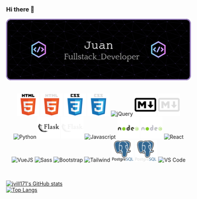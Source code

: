 ### Hi there 👋

<!--
**jvill171/jvill171** is a ✨ _special_ ✨ repository because its `README.md` (this file) appears on your GitHub profile.

Here are some ideas to get you started:

- 🔭 I’m currently working on ...
- 🌱 I’m currently learning ...
- 👯 I’m looking to collaborate on ...
- 🤔 I’m looking for help with ...
- 💬 Ask me about ...
- 📫 How to reach me: ...
- 😄 Pronouns: ...
- ⚡ Fun fact: ...
-->

<div align="center">
    <img src="assets/Fun/github-header-image.png"
         alt="Header image">
</div>

<br/>
<br/>

<div align="center">
    <!-- HTML5 -->
    <img src="./assets/devicons/LightMode/html5.svg#gh-light-mode-only"
         height="60px" alt="HTML5" title="HTML5">
    <img src="./assets/devicons/DarkMode/html5.svg#gh-dark-mode-only"
         height="60px" alt="HTML5" title="HTML5">
    <!-- CSS3 -->
    <img src="./assets/devicons/LightMode/css3.svg#gh-light-mode-only"
         height="60px" alt="CSS3" title="CSS3">
    <img src="./assets/devicons/DarkMode/css3.svg#gh-dark-mode-only"
         height="60px" alt="CSS3" title="CSS3">
    <!-- jQuery -->
    <img src="https://cdn.jsdelivr.net/gh/devicons/devicon/icons/jquery/jquery-plain-wordmark.svg"
         height="60px" alt="jQuery" title="jQuery"/>
    <!-- Markdown -->
    <img src="./assets/devicons/LightMode/markdown.svg#gh-light-mode-only"
         height="60px" alt="Markdown" title="Markdown">
    <img src="./assets/devicons/DarkMode/markdown.svg#gh-dark-mode-only"
         height="60px" alt="Markdown" title="Markdown">
    <!-- Python -->
    <img src="https://cdn.jsdelivr.net/gh/devicons/devicon/icons/python/python-original-wordmark.svg"
         height="60px" alt="Python" title="Python"/>
    <!-- Flask -->
    <img src="./assets/devicons/LightMode/flask.svg#gh-light-mode-only"
         height="60px" alt="Flask" title="Flask"/>
    <img src="./assets/devicons/DarkMode/flask.svg#gh-dark-mode-only"
         height="60px" alt="Flask" title="Flask"/>
    <!-- Javascript -->
    <img src="https://cdn.jsdelivr.net/gh/devicons/devicon/icons/javascript/javascript-original.svg"
         height="60px" alt="Javascript" title="Javascript"/>
    <!-- NodeJS -->
    <img src="./assets/devicons/LightMode/nodejs.svg#gh-light-mode-only"
         height="60px" alt="NodeJS" title="NodeJS"/>
    <img src="./assets/devicons/DarkMode/nodejs.svg#gh-dark-mode-only"
         height="60px" alt="NodeJS" title="NodeJS"/>
    <!-- React -->
    <img src="https://cdn.jsdelivr.net/gh/devicons/devicon/icons/react/react-original-wordmark.svg"
         height="60px" alt="React" title="React"/>
    <!-- VueJS -->
    <img src="https://cdn.jsdelivr.net/gh/devicons/devicon/icons/vuejs/vuejs-original-wordmark.svg"
         height="60px" alt="VueJS" title="VueJS"/>
    <!-- Sass -->
    <img src="https://cdn.jsdelivr.net/gh/devicons/devicon/icons/sass/sass-original.svg"
         height="60px" alt="Sass" title="Sass"/>
    <!-- Bootstrap -->
    <img src="https://cdn.jsdelivr.net/gh/devicons/devicon@latest/icons/bootstrap/bootstrap-original-wordmark.svg"
         height="60px" alt="Bootstrap" title="Bootstrap"/>
    <!-- Tailwind -->
    <img src="https://cdn.jsdelivr.net/gh/devicons/devicon@latest/icons/tailwindcss/tailwindcss-original.svg"
         height="60px" alt="Tailwind" title="Tailwind"/>
    <!-- PostgreSQL -->
    <img src="./assets/devicons/LightMode/postgresql.svg#gh-light-mode-only"
         height="60px" alt="PostgreSQL" title="PostgreSQL"/>
    <img src="./assets/devicons/DarkMode/postgresql.svg#gh-dark-mode-only"
         height="60px" alt="PostgreSQL" title="PostgreSQL"/>
    <!-- VS Code -->
    <img src="https://cdn.jsdelivr.net/gh/devicons/devicon/icons/vscode/vscode-original.svg"
         height="60px" alt="VS Code" title="VS Code"/>
</div>

<br/>
<br/>

[![jvill171's GitHub stats](https://github-readme-stats.vercel.app/api?username=jvill171&hide=contribs,prs&show_icons=true&icon_color=3254E0&rank_icon=percentile&bg_color=50,ac6ff6,e5e0fb,e0dffb,3254e0&title_color=2F2F84&ring_color=3254E0)](https://github.com/anuraghazra/github-readme-stats)  
[![Top Langs](https://github-readme-stats.vercel.app/api/top-langs/?username=jvill171&layout=donut-vertical&custom_title=jvill171%27s%20Most%20Used%20Languages&bg_color=45,e5e0fb,e0dffb,8498ec&title_color=2F2F84)](https://github.com/anuraghazra/github-readme-stats)

<!-- GH Dark Mode backgrounds:
        background-color: rgb(34, 39, 46);
        background-color: rgb(13, 17, 23);
        
    Leaving this here to reference background colors with SVGs if I add more later-->